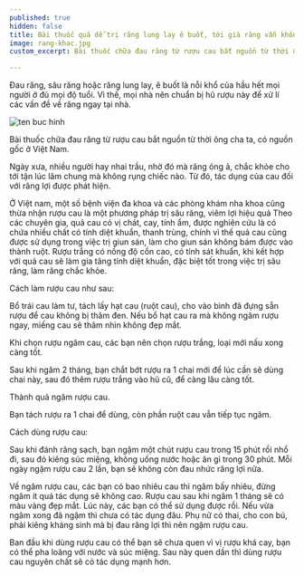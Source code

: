 ```yaml
---
published: true
hidden: false
title: Bài thuốc quá dễ trị răng lung lay ê buốt, tới già răng vẫn không rụng
image: rang-khac.jpg
custom_excerpt: Bài thuốc chữa đau răng từ rượu cau bắt nguồn từ thời ông cha ta, có nguồn gốc ở Việt Nam.

---
```


Đau răng, sâu răng hoặc răng lung lay, ê buốt là nỗi khổ của hầu hết mọi người ở đủ mọi độ tuổi. Vì thế, mọi nhà nên chuẩn bị hũ rượu này để xử lí các vấn đề về răng ngay tại nhà.

![ten buc hinh](https://i.imgur.com/kB6sjYG.png "ten buc hinh")

Bài thuốc chữa đau răng từ rượu cau bắt nguồn từ thời ông cha ta, có nguồn gốc ở Việt Nam.

Ngày xưa, nhiều người hay nhai trầu, nhờ đó mà răng óng ả, chắc khỏe cho tới tận lúc lâm chung mà không rụng chiếc nào. Từ đó, tác dụng của cau đối với răng lợi được phát hiện.

Ở Việt nam, một số bệnh viện đa khoa và các phòng khám nha khoa cũng thừa nhận rượu cau là một phương pháp trị sâu răng, viêm lợi hiệu quả
Theo các chuyên gia, quả cau có vị chát, cay, tính ẩm, được nghiên cứu là có chứa nhiều chất có tính diệt khuẩn, thanh trùng, chính vì thế quả cau cũng được sử dụng trong việc trị giun sán, làm cho giun sán không bám được vào thành ruột. Rượu trắng có nồng độ cồn cao, có tính sát khuẩn, khi kết hợp với quả cau sẽ làm gia tăng tính diệt khuẩn, đặc biệt tốt trong việc trị sâu răng, làm răng chắc khỏe.

Cách làm rượu cau như sau:

Bổ trái cau làm tư, tách lấy hạt cau (ruột cau), cho vào bình đã đựng sẵn rượu để cau không bị thâm đen. Nếu bổ hạt cau ra mà không ngâm rượu ngay, miếng cau sẽ thâm nhìn không đẹp mắt.

Khi chọn rượu ngâm cau, các bạn nên chọn rượu trắng, loại mới nấu xong càng tốt.

Sau khi ngâm 2 tháng, bạn chắt bớt rượu ra 1 chai mới để lúc cần sẽ dùng chai này, sau đó thêm rượu trắng vào hũ cũ, để càng lâu càng tốt.

Thành quả ngâm rượu cau.

Bạn tách rượu ra 1 chai để dùng, còn phần ruột cau vẫn tiếp tục ngâm.

Cách dùng rượu cau:

Sau khi đánh răng sạch, bạn ngậm một chút rượu cau trong 15 phút rồi nhổ đi, sau đó kiêng súc miệng, không uống nước hoặc ăn gì trong 30 phút. Mỗi ngày ngậm rượu cau 2 lần, bạn sẽ không còn đau nhức răng lợi nữa.

Về ngâm rượu cau, các bạn có bao nhiêu cau thì ngâm bấy nhiêu, đừng ngâm ít quá tác dụng sẽ không cao. Rượu cau sau khi ngâm 1 tháng sẽ có màu vàng đẹp mắt. Lúc này, các bạn có thể sử dụng được rồi. Nếu vừa ngâm xong đã ngậm thì chưa có tác dụng đâu. Phụ nữ có thai, cho con bú, phải kiêng kháng sinh mà bị đau răng lợi thì nên ngậm rượu cau.

Ban đầu khi dùng rượu cau có thể bạn sẽ chưa quen vì vị rượu khá cay, bạn có thể pha loãng với nước và súc miệng. Sau này quen dần thì dùng rượu cau nguyên chất sẽ có tác dụng mạnh hơn.